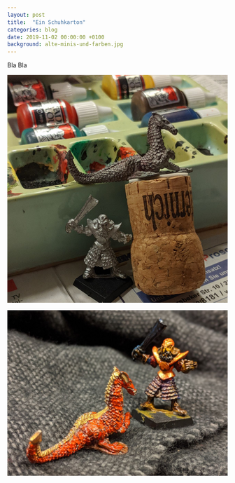 ```yaml
---
layout: post
title:  "Ein Schuhkarton"
categories: blog
date: 2019-11-02 00:00:00 +0100
background: alte-minis-und-farben.jpg
---
```


Bla Bla

![Alte Minis](alte-minis-und-farben.jpg)

![Angemalt](angemalt.jpg)
